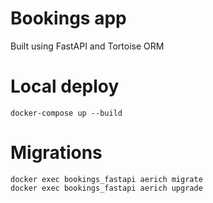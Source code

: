 # Bookings app
Built using FastAPI and Tortoise ORM

# Local deploy
```
docker-compose up --build
```

# Migrations
```
docker exec bookings_fastapi aerich migrate
docker exec bookings_fastapi aerich upgrade
```
